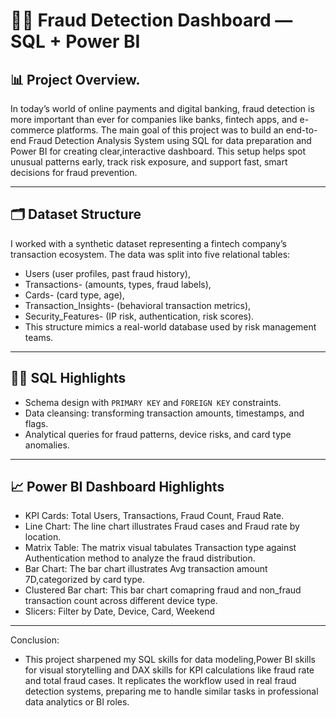# 🕵️‍♂️ Fraud Detection Dashboard — SQL + Power BI

## 📊 Project Overview.
In today’s world of online payments and digital banking, fraud detection is more important than ever for companies like banks, fintech apps, and e-commerce platforms.
The main goal of this project was to build an end-to-end Fraud Detection Analysis System using SQL for data preparation and Power BI for creating clear,interactive dashboard.
This setup helps spot unusual patterns early, track risk exposure, and support fast, smart decisions for fraud prevention.

---

## 🗂️ Dataset Structure
I worked with a synthetic dataset representing a fintech company’s transaction ecosystem. The data was split into five relational tables:

- Users (user profiles, past fraud history),
- Transactions- (amounts, types, fraud labels),
- Cards- (card type, age),
- Transaction_Insights- (behavioral transaction metrics),
- Security_Features- (IP risk, authentication, risk scores).
- This structure mimics a real-world database used by risk management teams.

---


## 🧑‍💻 SQL Highlights
- Schema design with `PRIMARY KEY` and `FOREIGN KEY` constraints.
- Data cleansing: transforming transaction amounts, timestamps, and flags.
- Analytical queries for fraud patterns, device risks, and card type anomalies.

---

## 📈 Power BI Dashboard Highlights
- KPI Cards: Total Users, Transactions, Fraud Count, Fraud Rate.
- Line Chart: The line chart illustrates Fraud cases and Fraud rate by location.
- Matrix Table: The matrix visual tabulates Transaction type against Authentication method to analyze the fraud distribution.
- Bar Chart: The bar chart illustrates Avg transaction amount 7D,categorized by card type.
- Clustered Bar chart: This bar chart comapring fraud and non_fraud transaction count across different device type.
- Slicers: Filter by Date, Device, Card, Weekend

---

Conclusion:
- This project sharpened my SQL skills for data modeling,Power BI skills for visual storytelling and DAX skills for KPI calculations like fraud rate and total fraud cases.
It replicates the workflow used in real fraud detection systems, preparing me to handle similar tasks in professional data analytics or BI roles.


